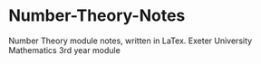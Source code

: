 # Number-Theory-Notes
Number Theory module notes, written in LaTex. Exeter University Mathematics 3rd year module
